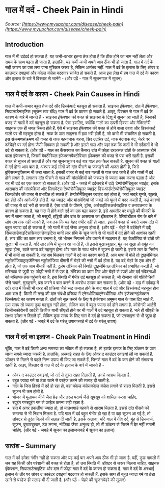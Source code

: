 # गाल में दर्द - Cheek Pain in Hindi
_Source: [https://www.myupchar.com/disease/cheek-pain](https://www.myupchar.com/disease/cheek-pain)_

## Introduction
गाल में भी दर्ददर्द हो सकता है. यह कभी-कभार इतना तेज होता है कि ठीक होने का नाम नहीं लेता और समय के साथ बढ़ता ही जाता है. हालांकि, यह कभी-कभी अपने आप ठीक भी हो जाता है. गाल में दर्द के सही कारण का पता लगा पाना मुश्किल जरूर है, लेकिन असंभव नहीं. गाल में दर्द के इलाज के लिए ओवर द काउन्टर दवाइयां और कोल्ड कंप्रेस मददगार साबित हो सकते हैं.
आज इस लेख में हम गाल में दर्द के कारण और इलाज के बारे में विस्तार से जानेंगे -
(और पढ़ें - गाल में सूजनगाल में सूजन)

## गाल में दर्द के कारण - Cheek Pain Causes in Hindi
गाल में कभी-कभार बहुत तेज दर्द और डिस्कंफर्ट महसूस हो सकता है. साइनस इंफेक्शन, दांत में इंफेक्शन, सियालाडेनाइटिस (सूजन लार ग्रंथि) गाल में दर्द के कारण हो सकते हैं. आइए, विस्तार से गाल में दर्द के कारण के बारे में जानते हैं -
साइनस इंफेक्शन की वजह से साइनस के टिशू में सूजन आ जाती है, जिसकी वजह से गालों में दर्द महसूस हो सकता है. ऐसा इसलिए, क्योंकि गालों का ऊपरी हिस्सा और मैक्सिलेरी साइनस एक ही जगह स्थित होते हैं. ऐसे में साइनस इंफेक्शन की वजह से होने वाला दबाव और डिस्कंफर्ट गालों पर भी महसूस होता है. नाक के पास साइनस में हवा भरी होती है, जो कभी भी संक्रमित हो सकती है. इस संक्रमणसंक्रमण की वजह से नाक बहनानाक बहना, सिर दर्दसिर दर्द, नाक बंदनाक बंद, चेहरे पर दर्दचेहरे पर दर्द होना जैसी दिक्कत हो सकती है और इससे गाल और यहां तक कि दांतों में भी दर्ददांतों में भी दर्द हो सकता है.
(और पढ़ें - गाल का कैंसरगाल का कैंसर)
दांत में फोड़ा दरअसल दांतों के आसपास होने वाला इंफेक्शन है, जिसमें बैक्टीरियल इंफेक्शनबैक्टीरियल इंफेक्शन की वजह से पस भरी रहती है. इसकी वजह से सूजन हो सकती है और यह सूजनसूजन कई बार गाल तक फैल सकती है. सूजन की वजह से गालों में दर्द होना आम बात है.
अक्सर कई लोगों को दांत पीसने या जकड़ने की आदत होती है, जिसे ब्रुक्सिज्मब्रुक्सिज्म भी कहा जाता है. इसकी वजह से कई बार गलती से गाल कट जाते हैं और गालों में दर्द होने लगता है. लगातार दांत पीसने से गाल की मांसपेशियों को जरूरत से ज्यादा काम करना पड़ता है और यह भी दर्द का एक कारण हो सकता है.
(और पढ़ें - जबड़े में दर्दजबड़े में दर्द)
टेम्पोरोमैंडिबुलर ज्वाइंट, इसके आसपास की मांसपेशियां और लिगामेंट्स टेम्पोरोमैंडिबुलर ज्वाइंट डिसऑर्डरटेम्पोरोमैंडिबुलर ज्वाइंट डिसऑर्डर की वजह से प्रभावित हो सकते हैं. टेम्पोरोमैंडिबुलर ज्वाइंट वहां होता है, जहां जबड़े घूमते, खुलते, बंद होते और आगे-पीछे होते हैं. वह ज्वाइंट और मांसपेशियां जो जबड़े को घूमने में मदद करती हैं, कई कारणों की वजह से दर्द भरी हो सकती है. ऐसा दांतों के पीसने, ट्रॉमा, अर्थराइटिसअर्थराइटिस व तनावतनाव के कारण हो सकता है. यह गाल में होने वाले दर्द का एक बड़ा कारण है.
इसे आमतौर पर मसूड़े की बीमारी के रूप में जाना जाता है, जो मसूड़ों, हड्डियों और दांत के आसपास का इंफेक्शन है. पेरियोडोंटल रोग के बारे में लोग तब तक नहीं जानते हैं, जब तक कि यह बेहद गंभीर नहीं हो जाता. इसकी वजह से चबाते समय दांत में बहुत ज्यादा दर्द हो सकता है, जो गालों में दर्द जैसा अनुभव होता है.
(और पढ़ें - चेहरे में दर्दचेहरे में दर्द)
सियालाडेनाइटिससियालाडेनाइटिस यानी लार ग्रंथि के सूज जाने से भी गालों में दर्द होने की आशंका रहती है. लार ग्रंथि का काम लार बनाना है, जो भोजन निगलने और पचाने में मददगार है. यह बैक्टीरिया से दांतों की सुरक्षा भी करता है. यदि लार ग्रंथि में सूजन आ जाती है, तो इससे बुखारबुखार, मुंह का सूखा होनामुंह का सूखा होना, खाते समय दर्द महसूस होना और गाल के साथ गर्दन में सूजन हो जाती है. इससे लार के निर्माण में भी कमी आ सकती है. यह सब मिलकर गालों में दर्द का कारण बनते हैं.
आम भाषा में बोलें तो ट्राइजेमिनल न्यूरोलॉजियाट्राइजेमिनल न्यूरोलॉजिया बीमारी में चेहरे की नसों में दर्द होता है. यह दर्द चेहरे के एक ओर ही होता है, जो एक आम बीमारी नहीं है. दुर्लभ तंत्रिका की स्थिति ट्राइजेमिनल तंत्रिका को प्रभावित करती है, जो मस्तिष्क से जुड़ी 12 जोड़ी नसों में से एक है. तंत्रिका का काम सिर और चेहरे से स्पर्श और दर्द संवेदनाओं को मस्तिष्क तक पहुंचाने का है. इस स्थिति में गंभीर दर्द महसूस हो सकता है, जो रोजाना की गतिविधियों जैसे चबाने, मुस्कुराने, ब्रश करने व बात करने में अवरोध उत्पन्न कर सकता है.
(और पढ़ें - दाढ़ में दर्ददाढ़ में दर्द)
दांत में किसी भी तरह की प्रक्रिया जैसे रूट कनाल होने के बाद गाल में दर्द और डिस्कंफर्ट महसूस होना आम बात है. किसी भी तरह की दांत संबंधी प्रक्रिया में एनेस्थीसियाएनेस्थीसिया और इंजेक्शनइंजेक्शन डिस्कंफर्ट का कारण बनता है. दांतों को सुन्न करने के लिए ये इंजेक्शन अमूमन गाल के पास दिए जाते हैं. उस समय तो ज्यादा कुछ महसूस नहीं होता, लेकिन बाद में बहुत ज्यादा दर्द होने लगता है.
कोरोनरी आर्टरी डिजीजकोरोनरी आर्टरी डिजीज यानी सीएडी होने पर भी गालों में दर्द महसूस हो सकता है. भले ही सीएडी के लक्षण हमेशा न दिखते हों, लेकिन कुछ समय के लिए गाल में दर्द हो सकता है, जो एनजाइना से भी जुड़ा हो सकता है.
(और पढ़ें - जबड़े में दर्द के घरेलू उपायजबड़े में दर्द के घरेलू उपाय)

## गाल में दर्द का इलाज - Cheek Pain Treatment in Hindi
चूंकि, गाल में दर्द किसी अन्य समस्या का संकेत भी हो सकता है, तो इसके इलाज के लिए डॉक्टर के पास जाना सबसे ज्यादा जरूरी है. हालांकि, अस्थाई राहत के लिए ओवर द काउंटर दवाइयां ली जा सकती हैं. डॉक्टर से मिलने से पहले निम्न उपाय भी किए जा सकते हैं, जिनसे गाल में दर्द के कम होने की संभावना रहती है. आइए, विस्तार से गाल में दर्द के इलाज के बारे में जानते हैं -
- ओवर द काउंटर दवाइयां, जो दर्द से तुरंत राहत दिलाती हैं, उनसे आराम मिलता है.
- बहुत ज्यादा गर्म या ठंडा खाने से परहेज करने की सलाह दी जाती है.
- गाल के जिस हिस्से में दर्द हो रहा हो, वहां कोल्ड कंप्रेसकोल्ड कंप्रेस लगाने से राहत मिलती है. इससे सूजन भी कम होती है.
- भोजन में मुलायम चीजें जैस ब्रेड और तरल पदार्थ जैसे सूपसूप को शामिल करना चाहिए.
- च्युइंग गमच्युइंग गम से परहेज करना सही रहता है.
- रात में अगर तकलीफ ज्यादा हो, तो माउथगार्ड पहनने से आराम मिलता है. इससे दांत पीसने की समस्या से भी निदान मिलता है.
यदि गाल में दर्द बहुत गंभीर हो रहा है या वहां सूजन आ गई है, तो डॉक्टर से तुरंत मिलने की सलाह दी जाती है. इसके अलावा, यदि गाल में तीव्र दर्द, मुंह से डिस्चार्ज, सूजन, बुखारबुखार, ठंड लगना, नॉजिया जैसा अनुभव हो, तो भी डॉक्टर से मिलने में देर नहीं लगानी चाहिए.
(और पढ़ें - जबड़े में सूजन का इलाजजबड़े में सूजन का इलाज)

## सारांश – Summary
गाल में दर्द हमेशा गंभीर नहीं हो सकता और यह कई बार अपने आप ठीक भी हो जाता है. वहीं, कुछ मामलों में जब यह किसी और परेशानी की वजह से होता है, तो उस स्थिति में  डॉक्टर से जरूर मिलना चाहिए. साइनस इंफेक्शन, सियालाडेनाइटिस और दांत में फोड़ा गाल में दर्द के कारण हो सकता है. गाल में दर्द के अस्थाई इलाज के तौर पर ओवर द काउंटर दवाइयां मददगार हो सकती हैं. इसके साथ ही बहुत ज्यादा गर्म या ठंडा खाने से परहेज ही सलाह भी दी जाती है.
(और पढ़ें - चेहरे की सूजनचेहरे की सूजन)

